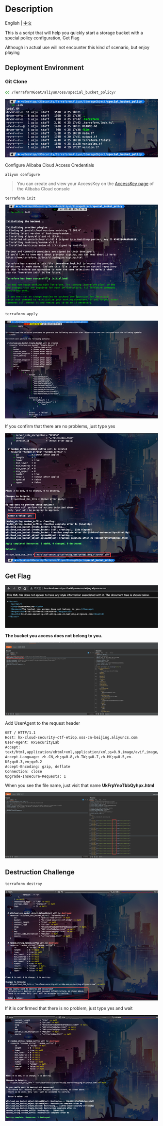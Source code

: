 # Description

English | [中文](./README_CN.md)

This is a script that will help you quickly start a storage bucket with a special policy configuration, Get Flag

Although in actual use will not encounter this kind of scenario, but enjoy playing

## Deployment Environment

### Git Clone

```bash
cd /TerraformGoat/aliyun/oss/special_bucket_policy/
```

![image-20220425182349048](../../../images/image-20220425182349048.png)

Configure Alibaba Cloud Access Credentials

```shell
aliyun configure
```

> You can create and view your AccessKey on the [AccessKey page](https://ram.console.aliyun.com/manage/ak) of the Alibaba Cloud console

```BASH
terraform init
```

![image-20220425182407093](../../../images/image-20220425182407093.png)

```bash
terraform apply
```

![image-20220425182434280](../../../images/image-20220425182434280.png)

If you confirm that there are no problems, just type yes

![image-20220425182506076](../../../images/image-20220425182506076.png)

## Get Flag

![image-20220425182550091](../../../images/image-20220425182550091.png)

**The bucket you access does not belong to you.**

![image-20220425182750630](../../../images/image-20220425182750630.png)

Add UserAgent to the request header

```http
GET / HTTP/1.1
Host: hx-cloud-security-ctf-eti6p.oss-cn-beijing.aliyuncs.com
User-Agent: HxSecurityLab
Accept: text/html,application/xhtml+xml,application/xml;q=0.9,image/avif,image/webp,*/*;q=0.8
Accept-Language: zh-CN,zh;q=0.8,zh-TW;q=0.7,zh-HK;q=0.5,en-US;q=0.3,en;q=0.2
Accept-Encoding: gzip, deflate
Connection: close
Upgrade-Insecure-Requests: 1
```

When you see the file name, just visit that name **UkFrpYnoTbbQyhpx.html**

![image-20220425182853118](../../../images/image-20220425182853118.png)

## Destruction Challenge

```bash
terraform destroy
```

![image-20220425182951151](../../../images/image-20220425182951151.png)

If it is confirmed that there is no problem, just type yes and wait

![image-20220425183028857](../../../images/image-20220425183028857.png)
